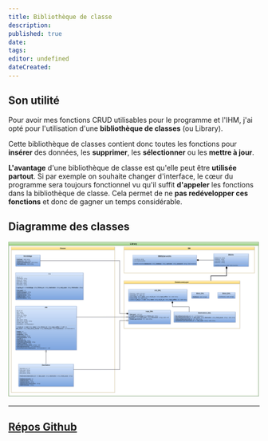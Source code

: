 ```yaml
---
title: Bibliothèque de classe
description: 
published: true
date: 
tags: 
editor: undefined
dateCreated:
---
```




## Son utilité

Pour avoir mes fonctions CRUD utilisables pour le programme et l'IHM, j'ai opté pour l'utilisation d'une **bibliothèque de classes** (ou Library).

Cette bibliothèque de classes contient donc toutes les fonctions pour **insérer** des données, les **supprimer**, les **sélectionner** ou les **mettre à jour**.

**L'avantage** d'une bibliothèque de classe est qu'elle peut être **utilisée partout**. Si par exemple on souhaite changer d'interface, le cœur du programme sera toujours fonctionnel vu qu'il suffit **d'appeler** les fonctions dans la bibliothèque de classe. Cela permet de ne **pas redévelopper ces fonctions** et donc de gagner un temps considérable.

## Diagramme des classes

![Diagramme de classe (library).png](/img/vtomjob/Diagramme%20de%20classe%20(library).png)

---

## **[Répos Github](https://github.com/Thibault53/VTOMJOB)**
